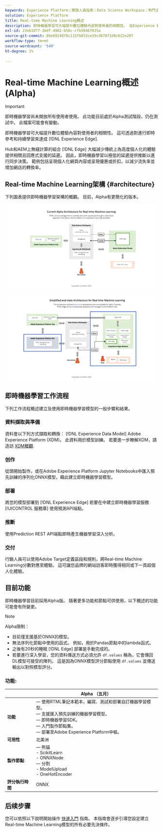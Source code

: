 ```yaml
---
keywords: Experience Platform；開發人員指南；Data Science Workspace；熱門主題；即時機器學習；
solution: Experience Platform
title: Real-time Machine Learning概述
description: 即時機器學習可大幅提升數位體驗內容對使用者的相關性。 在Experience Edge上運用即時參考和持續學習，便可做到這一點。
exl-id: 23eb1877-1bdf-4982-b58c-cfb58467035a
source-git-commit: 86e6924078c115fb032ce39cd678f1d9c622e297
workflow-type: tm+mt
source-wordcount: '549'
ht-degree: 1%

---
```


# Real-time Machine Learning概述(Alpha)

>[!IMPORTANT]
>
>即時機器學習尚未開放所有使用者使用。 此功能目前處於Alpha測試階段，仍在測試中。 此檔案可能會有變動。

即時機器學習可大幅提升數位體驗內容對使用者的相關性。 這可透過對進行即時參考和持續學習來達成 [!DNL Experience Edge].

Hub和AEM上無縫計算的組合 [!DNL Edge] 大幅減少傳統上為高度個人化的體驗提供相關且回應式支援的延遲。 因此，即時機器學習以極低的延遲提供推斷以進行同步決策。 範例包括呈現個人化網頁內容或呈現優惠或折扣，以減少流失率並增加網店的轉換率。

## Real-time Machine Learning架構 {#architecture}

下列圖表提供即時機器學習架構的概觀。 目前，Alpha有更簡化的版本。

![alpha arch](../images/rtml/alpha-arch.png)

![簡化的概觀](../images/rtml/end-to-end-arch.png)

## 即時機器學習工作流程

下列工作流程概述建立及使用即時機器學習模型的一般步驟和結果。

### 資料擷取與準備

資料會以下列方式擷取和轉換： [!DNL Experience Data Model] Adobe Experience Platform (XDM)。 此資料用於模型訓練。 若要進一步瞭解XDM，請造訪 [XDM概觀](../../xdm/home.md).

### 创作

從頭開始製作，或在Adobe Experience Platform Jupyter Notebooks中匯入預先訓練的序列化ONNX模型，藉此建立即時機器學習模型。

### 部署

將您的模型部署到 [!DNL Experience Edge] 若要在中建立即時機器學習服務 [!UICONTROL 服務庫] 使用預測API端點。

### 推斷

使用Prediction REST API端點即時產生機器學習深入分析。

### 交付

行銷人員可以使用Adobe Target定義區段和規則，將Real-time Machine Learning分數對應至體驗。 這可讓您品牌的網站訪客即時獲得相同或下一頁超個人化體驗。

## 目前功能

即時機器學習目前採用Alpha版。 隨著更多功能和節點可供使用，以下概述的功能可能會有所變更。

>[!NOTE]
>
> Alpha限制：
> - 目前僅支援基於ONNX的模型。
> - 無法序列化節點中使用的函式。 例如，用於Pandas節點中的lambda函式。
> - 之後有20秒的睡眠 [!DNL Edge] 部署是手動完成的。
> - 若要進行深入學習，您的資料傳送方式必須允許 `df.values` 稱為，它會傳回DL模型可接受的陣列。 這是因為ONNX模型評分節點使用 `df.values` 並傳送輸出以對照模型評分。



### 功能:

|  | Alpha （五月） |
| --- | --- |
| **功能** |  — 使用RTML筆記本範本，編寫、測試和部署自訂機器學習模型。 <br>  — 支援匯入預先訓練的機器學習模型。 <br>  — 即時機器學習SDK。 <br>  — 入門製作節點集。 <br>  — 部署至Adobe Experience Platform中樞。 |
| **可用性** | 北美洲 |
| **製作節點** |  — 熊貓 <br> - ScikitLearn <br> - ONNXNode <br>  — 分割 <br> - ModelUpload <br> - OneHotEncoder |
| **評分執行時間** | ONNX |

## 后续步骤

您可以依照以下說明開始操作 [快速入門](./getting-started.md) 指南。 本指南會逐步引導您設定建立Real-time Machine Learning模型的所有必要先決條件。

